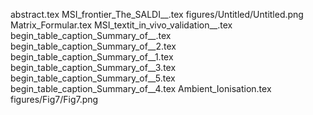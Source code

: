 abstract.tex
MSI_frontier_The_SALDI__.tex
figures/Untitled/Untitled.png
Matrix_Formular.tex
MSI_textit_in_vivo_validation__.tex
begin_table_caption_Summary_of__.tex
begin_table_caption_Summary_of__2.tex
begin_table_caption_Summary_of__1.tex
begin_table_caption_Summary_of__3.tex
begin_table_caption_Summary_of__5.tex
begin_table_caption_Summary_of__4.tex
Ambient_Ionisation.tex
figures/Fig7/Fig7.png
